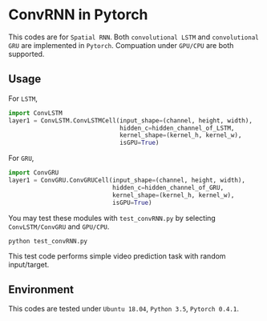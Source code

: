 # ConvRNN in Pytorch
This codes are for `Spatial RNN`. Both `convolutional LSTM` and `convolutional GRU` are implemented in `Pytorch`. Compuation under `GPU/CPU` are both supported. 

## Usage
For `LSTM`,
```python
import ConvLSTM
layer1 = ConvLSTM.ConvLSTMCell(input_shape=(channel, height, width),
                               hidden_c=hidden_channel_of_LSTM,
                               kernel_shape=(kernel_h, kernel_w), 
                               isGPU=True)
```

For `GRU`, 
```python
import ConvGRU
layer1 = ConvGRU.ConvGRUCell(input_shape=(channel, height, width),
                             hidden_c=hidden_channel_of_GRU,
                             kernel_shape=(kernel_h, kernel_w), 
                             isGPU=True)
```

You may test these modules with `test_convRNN.py` by selecting `ConvLSTM/ConvGRU` and `GPU/CPU`.
```
python test_convRNN.py
```
This test code performs simple video prediction task with random input/target. 

## Environment
This codes are tested under `Ubuntu 18.04`, `Python 3.5`, `Pytorch 0.4.1`. 

